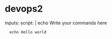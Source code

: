 # devops2
  inputs:
    script: |
      echo Write your commands here
      
      echo Hello world
